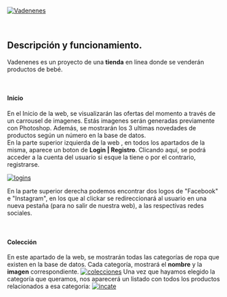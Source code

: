 
<a href="https://imgbb.com/"><img src="https://image.ibb.co/mvikHy/logoma.png" alt="Vadenenes" border="0" style="text-align:center"></a>

<br>
<h2>Descripción y funcionamiento.</h2>
<p>Vadenenes es un proyecto de una <b>tienda</b> en linea donde se venderán productos de bebé.</p><br>
<h4>Inicio</h4>

<p>En el Inicio de la web, se visualizarán las ofertas del momento a través de un carrousel de imagenes. Estás imagenes serán generadas previamente con Photoshop. Además, se mostrarán los 3 ultimas novedades de productos según un número en la base de datos.<br>
En la parte superior izquierda de la web , en todos los apartados de la misma, aparece un boton de <b>Login | Registro</b>. Clicando aquí, se podrá acceder a la cuenta del usuario si esque  la tiene o por el contrario, registrarse.</p>

<a href="https://ibb.co/cYf7xy"><img src="https://preview.ibb.co/gXsy4d/logins.png" alt="logins" border="0"></a>

<p>En la parte superior derecha podemos encontrar dos logos de "Facebook" e "Instagram", en los que al clickar se redireccionará al usuario en una nueva pestaña (para no salir de nuestra web), a las respectivas redes sociales.</p><br>

<h4>Colección</h4>
<p>En este apartado de la web, se mostrarán todas las categorías de ropa que existen en la base de datos. Cada categoría, mostrará el <b>nombre</b> y la <b>imagen</b> correspondiente.
 <a href="https://ibb.co/nvgQjd"><img src="https://preview.ibb.co/fDSLHy/colecciones.png" alt="colecciones" border="0"></a>
Una vez que hayamos elegido la categoría que queramos, nos aparecerá un listado con todos los productos relacionados a esa categoria:
  <a href="https://ibb.co/cCSgPd"><img src="https://preview.ibb.co/hUoAHy/incate.png" alt="incate" border="0"></a>


